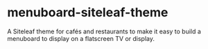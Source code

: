 menuboard-siteleaf-theme
========================

A Siteleaf theme for cafés and restaurants to make it easy to build a menuboard to display on a flatscreen TV or display.
